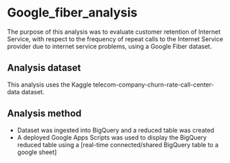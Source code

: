 # Google_fiber_analysis

The purpose of this analysis was to evaluate customer retention of Internet Service, with respect to the frequency of repeat calls to the Internet Service provider due to internet service problems, using a Google Fiber dataset.

## Analysis dataset 
This analysis uses the Kaggle telecom-company-churn-rate-call-center-data dataset.

## Analysis method
- Dataset was ingested into BigQuery and a reduced table was created
- A deployed Google Apps Scripts was used to display the BigQuery reduced table using a [real-time connected/shared BigQuery table to a google sheet]

